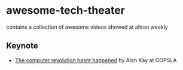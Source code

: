 # awesome-tech-theater

contains a collection of awesome videos showed at altran weekly

## Keynote

* [The computer revolution hasnt happened](https://youtu.be/oKg1hTOQXoY) by Alan Kay at OOPSLA 
